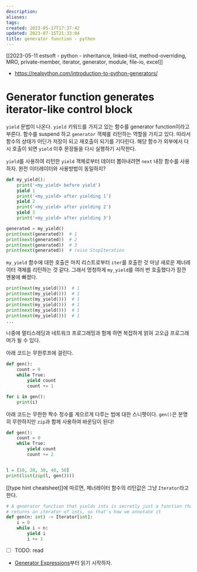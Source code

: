 ```yaml
---
description:
aliases: 
tags: 
created: 2023-05-17T17:37:42
updated: 2023-07-15T21:33:04
title: generator function - python
---
```

[[2023-05-11 estsoft - python - inheritance, linked-list, method-overriding, MRO, private-member, iterator, generator, module, file-io, excel]]
- https://realpython.com/introduction-to-python-generators/

# Generator function generates iterator-like control block

`yield` 문법이 나온다. `yield` 키워드를 가지고 있는 함수를 generator function이라고 부른다. 함수를 suspend 하고 `generator` 객체를 리턴하는 역할을 가지고 있다. 따라서 함수의 상태가 어딘가 저장이 되고 재호출이 되기를 기다린다. 해당 함수가 외부에서 다시 호출이 되면 `yield` 이후 문장들을 다시 실행하기 시작한다. 

`yield`를 사용하여 리턴한 `yield` 객체로부터 데이터 뽑아내려면 `next` 내장 함수를 사용하자. 완전 이터레이터와 사용방법이 동일하지? 

```python
def my_yield():
    print('<my_yield> before yield')
    yield 1
    print('<my_yield> after yielding 1')
    yield 2
    print('<my_yield> after yielding 2')
    yield 3
    print('<my_yield> after yielding 3')

generated = my_yield()
print(next(generated))  # 1
print(next(generated))  # 2
print(next(generated))  # 3
print(next(generated))  # raise StopIteration
```

`my_yield` 함수에 대한 호출은 마치 리스트로부터 `iter`를 호출한 것 마냥 새로운 제너레이터 객체를 리턴하는 것 같다. 그래서 멍청하게 `my_yield`를 여러 번 호출했다가 잠깐 멘붕에 빠졌다.

```python
print(next(my_yield()))  # 1 
print(next(my_yield()))  # 1 
print(next(my_yield()))  # 1 
print(next(my_yield()))  # 1 
print(next(my_yield()))  # 1 
print(next(my_yield()))  # 1 
...
```

나중에 멀티스레딩과 네트워크 프로그래밍과 함께 하면 복잡하게 얽혀 고오급 프로그래머가 될 수 있다.

아래 코드는 무한루프에 걸린다.

```python
def gen():
	count = 0
	while True:
		yield count
		count += 1

for i in gen():
	print(i)
```

아래 코드는 무한한 짝수 정수를 게으르게 다루는 법에 대한 스니펫이다. `gen()`은 분명히 무한하지만 `zip`과 함께 사용하여 바운딩이 된다!

```python
def gen():
    count = 0
    while True:
        yield count
        count += 2


l = [10, 20, 30, 40, 50]
print(list(zip(l, gen())))
```

[[type hint cheatsheet]]에 따르면, 제너레이터 함수의 리턴값은 그냥 `Iterator`라고 한다.

```python
# A generator function that yields ints is secretly just a function that
# returns an iterator of ints, so that's how we annotate it
def gen(n: int) -> Iterator[int]:
    i = 0
    while i < n:
        yield i
        i += 1
```

- [ ] TODO: read
- [Generator Expressions](https://realpython.com/introduction-to-python-generators/#building-generators-with-generator-expressions)부터 읽기 시작하자.
